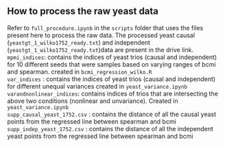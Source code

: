 ## How to process the raw yeast data  
Refer to `full_procedure.ipynb` in the `scripts` folder that uses the files present here to process the raw data. The processed yeast causal (`yeastgt_1_wilko1752_ready.txt`) and independent (`yeastgt_1_wilko1752_ready.txt`)data are present in the drive link. \
`mpmi_indices`: contains the indices of yeast trios (causal and independent) for 10 different seeds that were samples based on varying ranges of bcmi and spearman. created in `bcmi_regression_wilko.R`\
`var_indices` : contains the indices of yeast trios (causal and independent) for different unequal variances created in `yeast_variance.ipynb` \
`varandnonlinear_indices`: contains indices of trios that are intersecting the above two conditions (nonlinear and unvariance). Created in `yeast_variance.ipynb` \
`supp_causal_yeast_1752.csv` : contains the distance of all the causal yeast points from the regressed line between spearman and bcmi \
`supp_indep_yeast_1752.csv` : contains the distance of all the independent yeast points from the regressed line between spearman and bcmi 